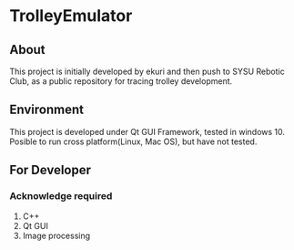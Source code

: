 TrolleyEmulator
======

## About
This project is initially developed by ekuri and then push to SYSU Rebotic Club, as a public repository for tracing trolley development.

## Environment
This project is developed under Qt GUI Framework,
tested in windows 10.
Posible to run cross platform(Linux, Mac OS), but have not tested.

## For Developer
### Acknowledge required
1. C++
2. Qt GUI
3. Image processing
